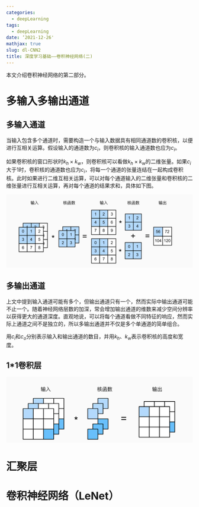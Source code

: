 ```yaml
---
categories:
  - deepLearning
tags:
  - deepLearning
date: ‘2021-12-26'
mathjax: true
slug: dl-CNN2
title: 深度学习基础——卷积神经网络(二)
---
```


本文介绍卷积神经网络的第二部分。

<!-- more -->

# 多输入多输出通道

## 多输入通道

当输入包含多个通道时，需要构造一个与输入数据具有相同通道数的卷积核，以便进行互相关运算。假设输入的通道数为$c_i$，则卷积核的输入通道数也应为$c_i$。



如果卷积核的窗口形状时$k_h \times k_w$，则卷积核可以看做$k_h \times k_w$的二维张量。如果$c_i$大于1时，卷积核的通道数也应为$c_i$，将每一个通道的张量连结在一起构成卷积核。此时如果进行二维互相关运算，可以对每个通道输入的二维张量和卷积核的二维张量进行互相关运算，再对每个通道的结果求和，具体如下图。

![](/img/20211226/multiInput.png)

## 多输出通道

上文中提到输入通道可能有多个，但输出通道只有一个，然而实际中输出通道可能不止一个。随着神经网络层数的加深，常会增加输出通道的维数来减少空间分辨率以获得更大的通道深度。直观地说，可以将每个通道看做不同特征的响应，然而实际上通道之间不是独立的，所以多输出通道并不仅是多个单通道的简单组合。



用$c_i$和$c_o$分别表示输入和输出通道的数目，并用$k_h$、$k_w$表示卷积核的高度和宽度。

## 1*1卷积层





![](/img/20211226/1plus1convolution.png)



# 汇聚层



# 卷积神经网络（LeNet）


